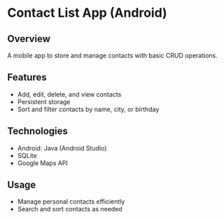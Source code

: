 # Contact List App (Android)

## Overview
A mobile app to store and manage contacts with basic CRUD operations.

## Features
- Add, edit, delete, and view contacts
- Persistent storage
- Sort and filter contacts by name, city, or birthday

## Technologies
- Android: Java (Android Studio)
- SQLite
- Google Maps API

## Usage
- Manage personal contacts efficiently
- Search and sort contacts as needed
